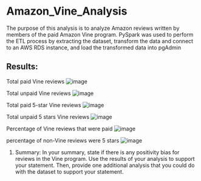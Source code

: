 # Amazon_Vine_Analysis
The purpose of this analysis is to analyze Amazon reviews written by members of the paid Amazon Vine program. PySpark was used to perform the ETL process  by extracting the dataset, transform the data and connect to an AWS RDS instance, and load the transformed data into pgAdmin

## Results: 
Total paid Vine reviews 
![image](https://user-images.githubusercontent.com/90416094/152027890-a0b47d42-0e2d-4a82-8a2a-69cd64cb1027.png)

Total unpaid Vine reviews 
![image](https://user-images.githubusercontent.com/90416094/152027913-e3772f2d-3762-483e-ae03-88c587f193df.png)

Total paid 5-star Vine reviews 
![image](https://user-images.githubusercontent.com/90416094/152027974-16814fec-7b64-40a8-87ab-21189337f200.png)


Total unpaid 5 stars Vine reviews 
![image](https://user-images.githubusercontent.com/90416094/152028015-bdb11326-e290-4a0a-9aaf-3f8d55e370fe.png)

Percentage of Vine reviews that were paid 
![image](https://user-images.githubusercontent.com/90416094/152027792-ac3cbc6b-d3d7-419b-a016-9da6f9c56726.png)

percentage of non-Vine reviews were 5 stars
![image](https://user-images.githubusercontent.com/90416094/152027857-da59c3c0-1467-4710-a7e4-9cc89e865e0c.png)


1.	Summary: In your summary, state if there is any positivity bias for reviews in the Vine program. Use the results of your analysis to support your statement. Then, provide one additional analysis that you could do with the dataset to support your statement.
